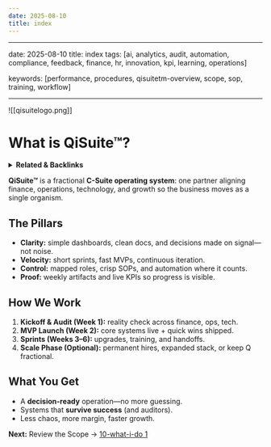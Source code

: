 ```yaml
---
date: 2025-08-10
title: index
---
```

---
date: 2025-08-10
title: index
tags: [ai, analytics, audit, automation, compliance, feedback, finance, hr, innovation, kpi, learning, operations]

keywords: [performance, procedures, qisuitetm-overview, scope, sop, training, workflow]

---
![[qisuitelogo.png]]
# What is QiSuite™?

<!-- RELATED:START -->

<details>
<summary><strong>Related & Backlinks</strong></summary>

- [[.]]

</details>

<!-- RELATED:END -->


**QiSuite™** is a fractional **C-Suite operating system**: one partner aligning finance, operations, technology, and growth so the business moves as a single organism.

## The Pillars
- **Clarity:** simple dashboards, clean docs, and decisions made on signal—not noise.  
- **Velocity:** short sprints, fast MVPs, continuous iteration.  
- **Control:** mapped roles, crisp SOPs, and automation where it counts.  
- **Proof:** weekly artifacts and live KPIs so progress is visible.

## How We Work
1. **Kickoff & Audit (Week 1):** reality check across finance, ops, tech.  
2. **MVP Launch (Week 2):** core systems live + quick wins shipped.  
3. **Sprints (Weeks 3–6):** upgrades, training, and handoffs.  
4. **Scale Phase (Optional):** permanent hires, expanded stack, or keep Q fractional.

## What You Get
- A **decision-ready** operation—no more guessing.  
- Systems that **survive success** (and auditors).  
- Less chaos, more margin, faster growth.

**Next:** Review the Scope → [10-what-i-do 1](10-what-i-do%201.md)
